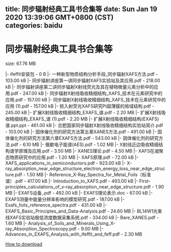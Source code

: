 
title: 同步辐射经典工具书合集等
date: Sun Jan 19 2020 13:39:06 GMT+0800 (CST)    
categories: baidu
---

# 同步辐射经典工具书合集等
size: 67.76 MB
 
 
|- ifeffit安装包 - 0 B
|- 一种新型物质结构分析手段_同步辐射XAFS方法.pdf - 103.00 kB
|- 同步辐射讲座第一讲同步辐射XAFS实验站及其应用.pdf - 218.00 kB
|- 同步辐射讲座第二讲同步辐射X射线荧光及其在植物微量元素分析中的应用.pdf - 247.00 kB
|- 同步辐射X射线吸收精细结构_XAFS_技术在元素研究中的应用.pdf - 157.00 kB
|- 同步辐射X射线吸收精细结构_XAFS_技术在元素研究中的应用 (1).pdf - 157.00 kB
|- 掠入射荧光XAFS研究Pt超薄膜的局域结构.pdf - 245.00 kB
|- 扩展X射线吸收精细结构_EXAFS_谱.pdf - 2.20 MB
|- 扩展X射线吸收精细结构_EXAFS_谱 (1).pdf - 2.20 MB
|- 扩展X射线吸收精细结构(EXAFS)谱.ppt.ppt - 461.00 kB
|- 合肥国家同步辐射X射线吸收精细结构实验站简介.pdf - 103.00 kB
|- 固体催化剂的研究方法第五章XANES方法.pdf - 491.00 kB
|- 固体催化剂的研究方法第六章EXAFS方法.pdf - 543.00 kB
|- 固体催化剂的研究方法.pdf - 6.10 MB
|- 俄歇电子能谱(AES).pdf - 1.02 MB
|- X射线近边吸收精细结构谱学原理及应用.pdf - 3.50 MB
|- XANES理论.pdf - 4.50 MB
|- XAFS在凝聚态物质研究中的应用.pdf - 1.20 MB
|- XAFS原理.pdf - 72.00 kB
|- XAFS_applications_in_semiconductors.pdf - 923.00 kB
|- X-ray_absorption_near_edge_structure_electron_energy_loss_near_edge_structure.pdf - 1.50 MB
|- Reference_X-Ray_Spectra_for_Metal_Foils（标准谱）.pdf - 417.00 kB
|- Introduction_to_XAFS.pdf - 493.00 kB
|- First-principles_calculations_of_x-ray_absorption_near_edge_structure.pdf - 1.90 MB
|- EXAFS设备¸.pdf - 492.00 kB
|- EXAFS理论表示.doc - 67.00 kB
|- EXAFS测量中能量分辨率影响的模型研究.pdf - 187.00 kB
|- Exafs_foils_reference_spectra.pdf - 431.00 kB
|- EXAFS_Basic_Principles_and_Data-Analysis.pdf - 24.60 MB
|- BL14W1光束线XAFS实验站极低浓度数据采集系统.pdf - 334.00 kB
|- Bare_XANES.pdf - 1.60 MB
|- Analysis_of_Soils_and_Minerals_Using_X-ray_Absorption_Spectroscopy.pdf - 9.00 MB
|- Advances_in_EXAFS_Analysis_with_ifeffit_and_feff.pdf - 2.30 MB

[How to download](https://bpcam.bemobtrk.com/go/2ceec3aa-1ca2-46d6-b9ff-aaa5c184517c?jno=152)